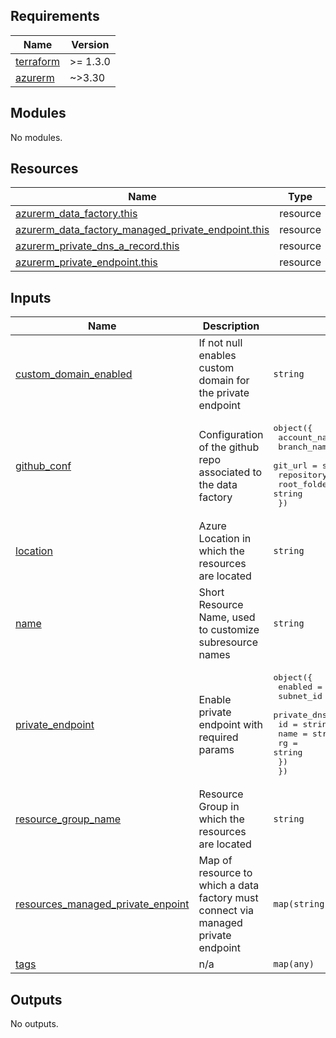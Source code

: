 <!-- markdownlint-disable -->
<!-- BEGINNING OF PRE-COMMIT-TERRAFORM DOCS HOOK -->
## Requirements

| Name | Version |
|------|---------|
| <a name="requirement_terraform"></a> [terraform](#requirement\_terraform) | >= 1.3.0 |
| <a name="requirement_azurerm"></a> [azurerm](#requirement\_azurerm) | ~>3.30 |

## Modules

No modules.

## Resources

| Name | Type |
|------|------|
| [azurerm_data_factory.this](https://registry.terraform.io/providers/hashicorp/azurerm/latest/docs/resources/data_factory) | resource |
| [azurerm_data_factory_managed_private_endpoint.this](https://registry.terraform.io/providers/hashicorp/azurerm/latest/docs/resources/data_factory_managed_private_endpoint) | resource |
| [azurerm_private_dns_a_record.this](https://registry.terraform.io/providers/hashicorp/azurerm/latest/docs/resources/private_dns_a_record) | resource |
| [azurerm_private_endpoint.this](https://registry.terraform.io/providers/hashicorp/azurerm/latest/docs/resources/private_endpoint) | resource |

## Inputs

| Name | Description | Type | Default | Required |
|------|-------------|------|---------|:--------:|
| <a name="input_custom_domain_enabled"></a> [custom\_domain\_enabled](#input\_custom\_domain\_enabled) | If not null enables custom domain for the private endpoint | `string` | n/a | yes |
| <a name="input_github_conf"></a> [github\_conf](#input\_github\_conf) | Configuration of the github repo associated to the data factory | <pre>object({<br>    account_name    = string<br>    branch_name     = string<br>    git_url         = string<br>    repository_name = string<br>    root_folder     = string<br>  })</pre> | n/a | yes |
| <a name="input_location"></a> [location](#input\_location) | Azure Location in which the resources are located | `string` | n/a | yes |
| <a name="input_name"></a> [name](#input\_name) | Short Resource Name, used to customize subresource names | `string` | n/a | yes |
| <a name="input_private_endpoint"></a> [private\_endpoint](#input\_private\_endpoint) | Enable private endpoint with required params | <pre>object({<br>    enabled   = bool<br>    subnet_id = string<br>    private_dns_zone = object({<br>      id   = string<br>      name = string<br>      rg   = string<br>    })<br>  })</pre> | n/a | yes |
| <a name="input_resource_group_name"></a> [resource\_group\_name](#input\_resource\_group\_name) | Resource Group in which the resources are located | `string` | n/a | yes |
| <a name="input_resources_managed_private_enpoint"></a> [resources\_managed\_private\_enpoint](#input\_resources\_managed\_private\_enpoint) | Map of resource to which a data factory must connect via managed private endpoint | `map(string)` | n/a | yes |
| <a name="input_tags"></a> [tags](#input\_tags) | n/a | `map(any)` | n/a | yes |

## Outputs

No outputs.
<!-- END OF PRE-COMMIT-TERRAFORM DOCS HOOK -->
